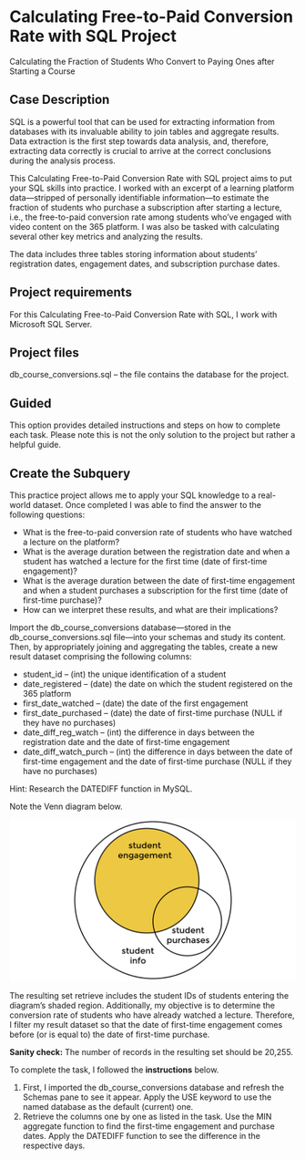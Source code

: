 # Calculating Free-to-Paid Conversion Rate with SQL Project
Calculating the Fraction of Students Who Convert to Paying Ones after Starting a Course

## Case Description
SQL is a powerful tool that can be used for extracting information from databases with its invaluable ability to join tables and aggregate results. Data extraction is the first step towards data analysis, and, therefore, extracting data correctly is crucial to arrive at the correct conclusions during the analysis process.

This Calculating Free-to-Paid Conversion Rate with SQL project aims to put your SQL skills into practice. I worked with an excerpt of a learning platform data—stripped of personally identifiable information—to estimate the fraction of students who purchase a subscription after starting a lecture, i.e., the free-to-paid conversion rate among students who’ve engaged with video content on the 365 platform. I was also be tasked with calculating several other key metrics and analyzing the results.

The data includes three tables storing information about students’ registration dates, engagement dates, and subscription purchase dates.

## Project requirements
For this Calculating Free-to-Paid Conversion Rate with SQL, I work with Microsoft SQL Server.

## Project files
db_course_conversions.sql – the file contains the database for the project.

## Guided
This option provides detailed instructions and steps on how to complete each task. Please note this is not the only solution to the project but rather a helpful guide.

## Create the Subquery
This practice project allows me to apply your SQL knowledge to a real-world dataset. Once completed I was able to find the answer to the following questions:

* What is the free-to-paid conversion rate of students who have watched a lecture on the platform?
* What is the average duration between the registration date and when a student has watched a lecture for the first time (date of first-time engagement)?
* What is the average duration between the date of first-time engagement and when a student purchases a subscription for the first time (date of first-time purchase)?
* How can we interpret these results, and what are their implications?
  
Import the db_course_conversions database—stored in the db_course_conversions.sql file—into your schemas and study its content. Then, by appropriately joining and aggregating the tables, create a new result dataset comprising the following columns:

* student_id – (int) the unique identification of a student
* date_registered – (date) the date on which the student registered on the 365 platform
* first_date_watched – (date) the date of the first engagement
* first_date_purchased – (date) the date of first-time purchase (NULL if they have no purchases)
* date_diff_reg_watch – (int) the difference in days between the registration date and the date of first-time engagement
* date_diff_watch_purch – (int) the difference in days between the date of first-time engagement and the date of first-time purchase (NULL if they have no purchases)

Hint: Research the DATEDIFF function in MySQL.

Note the Venn diagram below.

![Alt text](image/Studentdistribution.png)

The resulting set retrieve includes the student IDs of students entering the diagram’s shaded region. Additionally, my objective is to determine the conversion rate of students who have already watched a lecture. Therefore, I filter my result dataset so that the date of first-time engagement comes before (or is equal to) the date of first-time purchase.

**Sanity check:** The number of records in the resulting set should be 20,255.

To complete the task, I followed the **instructions** below.

1. First, I imported the db_course_conversions database and refresh the Schemas pane to see it appear. Apply the USE keyword to use the named database as the default (current) one.
2. Retrieve the columns one by one as listed in the task. Use the MIN aggregate function to find the first-time engagement and purchase dates. Apply the DATEDIFF function to see the difference in the respective days.
